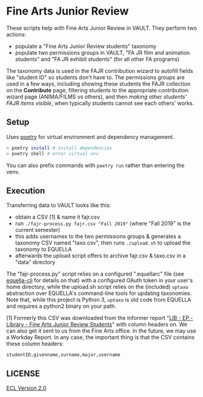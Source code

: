 # Fine Arts Junior Review

These scripts help with Fine Arts Junior Review in VAULT. They perform two actions:

- populate a "Fine Arts Junior Review students" taxonomy
- populate two permissions groups in VAULT, "FA JR film and animation students" and "FA JR exhibit students" (for all other FA programs)

The taxonomy data is used in the FAJR contribution wizard to autofill fields like "student ID" so students don't have to. The permissions groups are used in a few ways, including showing these students the FAJR collection on the **Contribute** page, filtering students to the appropriate contribution wizard page (ANIMA/FILMS vs others), and then _making other students' FAJR items visible_, when typically students cannot see each others' works.

## Setup

Uses [poetry](https://python-poetry.org) for virtual environment and dependency management.

```sh
> poetry install # install dependencies
> poetry shell # enter virtual env
```

You can also prefix commands with `poetry run` rather than entering the venv.

## Execution

Transferring data to VAULT looks like this:

- obtain a CSV [1] & name it fajr.csv
- run `./fajr-process.py fajr.csv "Fall 2019"` (where "Fall 2019" is the current semester)
- this adds usernames to the two permissions groups & generates a taxonomy CSV named "taxo.csv", then runs `./upload.sh` to upload the taxonomy to EQUELLA
- afterwards the upload script offers to archive fajr.csv & taxo.csv in a "data" directory

The "fajr-process.py" script relies on a configured ".equellarc" file (see [equella-cli](https://github.com/cca/equella_cli) for details on that) with a configured OAuth token in your user's home directory, while the upload.sh script relies on the (included) `uptaxo` abstraction over EQUELLA's command-line tools for updating taxonomies. Note that, while this project is Python 3, `uptaxo` is old code from EQUELLA and requires a python2 binary on your path.

[1] Formerly this CSV was downloaded from the Informer report "[LIB - EP - Library - Fine Arts Junior Review Students](https://vm-informer-01.cca.edu/informer/?locale=en_US#action=ReportRun&reportId=79626253&launch=false)" with column headers on. We can also get it sent to us from the Fine Arts office. In the future, we may use a Workday Report. In any case, the important thing is that the CSV contains these column headers:

`studentID,givenname,surname,major,username`

## LICENSE

[ECL Version 2.0](https://opensource.org/licenses/ECL-2.0)
